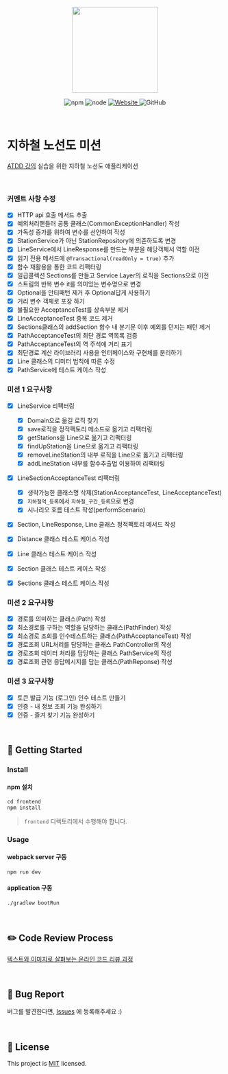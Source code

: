 <p align="center">
    <img width="200px;" src="https://raw.githubusercontent.com/woowacourse/atdd-subway-admin-frontend/master/images/main_logo.png"/>
</p>
<p align="center">
  <img alt="npm" src="https://img.shields.io/badge/npm-%3E%3D%205.5.0-blue">
  <img alt="node" src="https://img.shields.io/badge/node-%3E%3D%209.3.0-blue">
  <a href="https://edu.nextstep.camp/c/R89PYi5H" alt="nextstep atdd">
    <img alt="Website" src="https://img.shields.io/website?url=https%3A%2F%2Fedu.nextstep.camp%2Fc%2FR89PYi5H">
  </a>
  <img alt="GitHub" src="https://img.shields.io/github/license/next-step/atdd-subway-service">
</p>

<br>

# 지하철 노선도 미션
[ATDD 강의](https://edu.nextstep.camp/c/R89PYi5H) 실습을 위한 지하철 노선도 애플리케이션

<br>

### 커멘트 사항 수정
- [X] HTTP api 호출 메서드 추출
- [X] 예외처리핸들러 공통 클래스(CommonExceptionHandler) 작성
- [X] 가독성 증가를 위하여 변수를 선언하여 작성
- [X] StationService가 아닌 StationRepository에 의존하도록 변경
- [X] LineService에서 LineResponse를 만드는 부분을 해당객체서 역할 이전
- [X] 읽기 전용 메서드에 `@Transactional(readOnly = true)` 추가
- [X] 함수 재활용을 통한 코드 리팩터링
- [X] 일급콜렉션 Sections를 만들고 Service Layer의 로직을 Sections으로 이전
- [X] 스트림의 반복 변수 it를 의미있는 변수명으로 변경
- [X] Optional을 안티패턴 제거 후 Optional답게 사용하기
- [X] 거리 변수 객체로 포장 하기 
- [X] 불필요한 AcceptanceTest를 상속부분 제거
- [X] LineAcceptanceTest 중복 코드 제거
- [X] Sections클래스의 addSection 함수 내 분기문 이후 예외를 던지는 패턴 제거
- [X] PathAcceptanceTest의 최단 경로 역목록 검증
- [X] PathAcceptanceTest의 역 주석에 거리 표기
- [X] 최단경로 계산 라이브러리 사용을 인터페이스와 구현체를 분리하기
- [X] Line 클래스의 디미터 법칙에 따른 수정
- [X] PathService에 테스트 케이스 작성

### 미션 1 요구사항
- [X] LineService 리팩터링
  - [X] Domain으로 옮길 로직 찾기
  - [X] save로직을 정적팩토리 메소드로 옮기고 리팩터링 
  - [X] getStations을 Line으로 옮기고 리팩터링 
  - [X] findUpStation을 Line으로 옮기고 리팩터링
  - [X] removeLineStation의 내부 로직을 Line으로 옮기고 리팩터링
  - [X] addLineStation 내부를 함수추출법 이용하여 리팩터링

- [X] LineSectionAcceptanceTest 리팩터링
  - [X] 생략가능한 클래스명 삭제(StationAcceptanceTest, LineAcceptanceTest)
  - [X] `지하철역_등록`에서 `자하철_구간_등록`으로 변경
  - [X] 시나리오 호름 테스트 작성(performScenario)

- [X] Section, LineResponse, Line 클래스 정적팩토리 메서드 작성

- [X] Distance 클래스 테스트 케이스 작성
- [X] Line 클래스 테스트 케이스 작성
- [X] Section 클래스 테스트 케이스 작성
- [X] Sections 클래스 테스트 케이스 작성

### 미션 2 요구사항
- [X] 경로를 의미하는 클래스(Path) 작성
- [X] 최소경로를 구하는 역할을 담당하는 클래스(PathFinder) 작성
- [X] 최소경로 조회를 인수테스트하는 클래스(PathAcceptanceTest) 작성
- [X] 경로조회 URL처리를 담당하는 클래스 PathController의 작성
- [X] 경로조회 데이터 처리를 담당하는 클래스 PathService의 작성
- [X] 경로조회 관련 응답메시지를 담는 클래스(PathReponse) 작성

### 미션 3 요구사항
- [X] 토큰 발급 기능 (로그인) 인수 테스트 만들기
- [X] 인증 - 내 정보 조회 기능 완성하기
- [X] 인증 - 즐겨 찾기 기능 완성하기

<br>

## 🚀 Getting Started

### Install
#### npm 설치
```
cd frontend
npm install
```
> `frontend` 디렉토리에서 수행해야 합니다.

### Usage
#### webpack server 구동
```
npm run dev
```
#### application 구동
```
./gradlew bootRun
```
<br>

## ✏️ Code Review Process
[텍스트와 이미지로 살펴보는 온라인 코드 리뷰 과정](https://github.com/next-step/nextstep-docs/tree/master/codereview)

<br>

## 🐞 Bug Report

버그를 발견한다면, [Issues](https://github.com/next-step/atdd-subway-service/issues) 에 등록해주세요 :)

<br>

## 📝 License

This project is [MIT](https://github.com/next-step/atdd-subway-service/blob/master/LICENSE.md) licensed.
